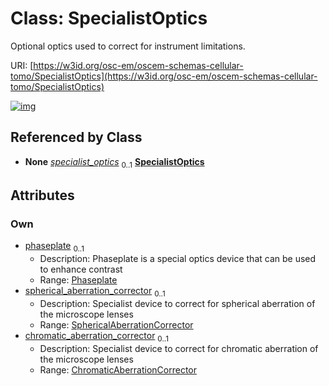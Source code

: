 
# Class: SpecialistOptics

Optional optics used to correct for instrument limitations.

URI: [https://w3id.org/osc-em/oscem-schemas-cellular-tomo/SpecialistOptics](https://w3id.org/osc-em/oscem-schemas-cellular-tomo/SpecialistOptics)


[![img](https://yuml.me/diagram/nofunky;dir:TB/class/[SphericalAberrationCorrector],[ChromaticAberrationCorrector]<chromatic_aberration_corrector%200..1-++[SpecialistOptics],[SphericalAberrationCorrector]<spherical_aberration_corrector%200..1-++[SpecialistOptics],[Phaseplate]<phaseplate%200..1-++[SpecialistOptics],[Acquisition]++-%20specialist_optics%200..1>[SpecialistOptics],[Phaseplate],[ChromaticAberrationCorrector],[Acquisition])](https://yuml.me/diagram/nofunky;dir:TB/class/[SphericalAberrationCorrector],[ChromaticAberrationCorrector]<chromatic_aberration_corrector%200..1-++[SpecialistOptics],[SphericalAberrationCorrector]<spherical_aberration_corrector%200..1-++[SpecialistOptics],[Phaseplate]<phaseplate%200..1-++[SpecialistOptics],[Acquisition]++-%20specialist_optics%200..1>[SpecialistOptics],[Phaseplate],[ChromaticAberrationCorrector],[Acquisition])

## Referenced by Class

 *  **None** *[specialist_optics](specialist_optics.md)*  <sub>0..1</sub>  **[SpecialistOptics](SpecialistOptics.md)**

## Attributes


### Own

 * [phaseplate](phaseplate.md)  <sub>0..1</sub>
     * Description: Phaseplate is a special optics device that can be used to enhance contrast
     * Range: [Phaseplate](Phaseplate.md)
 * [spherical_aberration_corrector](spherical_aberration_corrector.md)  <sub>0..1</sub>
     * Description: Specialist device to correct for spherical aberration of the microscope lenses
     * Range: [SphericalAberrationCorrector](SphericalAberrationCorrector.md)
 * [chromatic_aberration_corrector](chromatic_aberration_corrector.md)  <sub>0..1</sub>
     * Description: Specialist device to correct for chromatic aberration of the microscope lenses
     * Range: [ChromaticAberrationCorrector](ChromaticAberrationCorrector.md)
